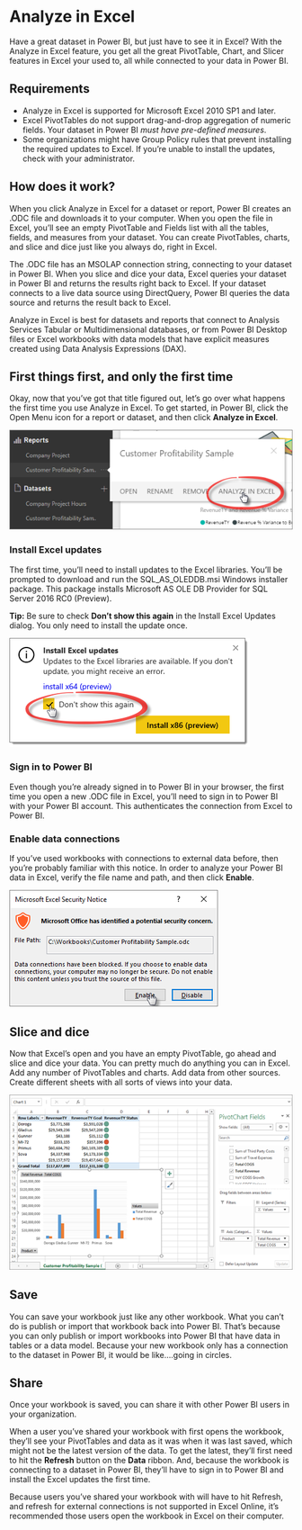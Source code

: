 <properties
   pageTitle="Analyze in Excel"
   description="Learn about how to analyze Power BI datasets in Excel"
   services="powerbi"
   documentationCenter=""
   authors="Minewiskan"
   manager="mblythe"
   editor=""
   tags=""
   qualityFocus="complete"
   qualityDate=""/>

<tags
   ms.service="powerbi"
   ms.devlang="NA"
   ms.topic="article"
   ms.tgt_pltfrm="NA"
   ms.workload="powerbi"
   ms.date="04/01/2016"
   ms.author="owend"/>

# Analyze in Excel
Have a great dataset in Power BI, but just have to see it in Excel? With the Analyze in Excel feature, you get all the great PivotTable, Chart, and Slicer features in Excel your used to, all while connected to your data in Power BI.

## Requirements
- Analyze in Excel is supported for Microsoft Excel 2010 SP1 and later.
- Excel PivotTables do not support drag-and-drop aggregation of numeric fields. Your dataset in Power BI *must have pre-defined measures*.
- Some organizations might have Group Policy rules that prevent installing the required updates to Excel. If you’re unable to install the updates, check with your administrator.

## How does it work?
When you click Analyze in Excel for a dataset or report, Power BI creates an .ODC file and downloads it to your computer. When you open the file in Excel, you’ll see an empty PivotTable and Fields list with all the tables, fields, and measures from your dataset. You can create PivotTables, charts, and slice and dice just like you always do, right in Excel.

The .ODC file has an MSOLAP connection string, connecting to your dataset in Power BI. When you slice and dice your data, Excel queries your dataset in Power BI and returns the results right back to Excel. If your dataset connects to a live data source using DirectQuery, Power BI queries the data source and returns the result back to Excel.

Analyze in Excel is best for datasets and reports that connect to Analysis Services Tabular or Multidimensional databases, or from Power BI Desktop files or Excel workbooks with data models that have explicit measures created using Data Analysis Expressions (DAX).

## First things first, and only the first time
Okay, now that you’ve got that title figured out, let’s go over what happens the first time you use Analyze in Excel.
To get started, in Power BI, click the Open Menu icon for a report or dataset, and then click **Analyze in Excel**.

![](media/powerbi-service-analyze-in-excel/pbi_anlz_excel_menu.png)


### Install Excel updates
The first time, you’ll need to install updates to the Excel libraries. You’ll be prompted to download and run the SQL_AS_OLEDDB.msi Windows installer package. This package installs Microsoft AS OLE DB Provider for SQL Server 2016 RC0 (Preview).

**Tip:** Be sure to check **Don’t show this again** in the Install Excel Updates dialog. You only need to install the update once.

![](media/powerbi-service-analyze-in-excel/pbi_anlz_excel_dontshow.png)

### Sign in to Power BI
Even though you’re already signed in to Power BI in your browser, the first time you open a new .ODC file in Excel, you’ll need to sign in to Power BI with your Power BI account. This authenticates the connection from Excel to Power BI.

### Enable data connections
If you’ve used workbooks with connections to external data before, then you’re probably familiar with this notice. In order to analyze your Power BI data in Excel, verify the file name and path, and then click **Enable**.

![](media/powerbi-service-analyze-in-excel/pbi_anlz_excel_enable.png)

## Slice and dice
Now that Excel’s open and you have an empty PivotTable, go ahead and slice and dice your data.
You can pretty much do anything you can in Excel. Add any number of PivotTables and charts. Add data from other sources. Create different sheets with all sorts of views into your data.

![](media/powerbi-service-analyze-in-excel/pbi_anlz_excel_chart.png)

## Save
You can save your workbook just like any other workbook. What you can’t do is publish or import that workbook back into Power BI. That’s because you can only publish or import workbooks into Power BI that have data in tables or a data model. Because your new workbook only has a connection to the dataset in Power BI, it would be like….going in circles.

## Share
Once your workbook is saved, you can share it with other Power BI users in your organization.

When a user you’ve shared your workbook with first opens the workbook, they’ll see your PivotTables and data as it was when it was last saved, which might not be the latest version of the data. To get the latest, they’ll first need to hit the **Refresh** button on the **Data** ribbon. And, because the workbook is connecting to a dataset in Power BI, they’ll have to sign in to Power BI and install the Excel updates the first time.

Because users you’ve shared your workbook with will have to hit Refresh, and refresh for external connections is not supported in Excel Online, it’s recommended those users open the workbook in Excel on their computer.
